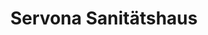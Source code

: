 ---
title: "Servona Sanitätshaus"
url: /buchholz-in-der-nordheide/servona-sanitaetshaus/
shop: Sanitätshaus
---